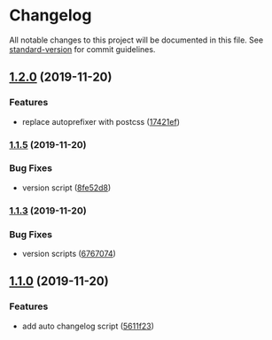 # Changelog

All notable changes to this project will be documented in this file. See [standard-version](https://github.com/conventional-changelog/standard-version) for commit guidelines.

## [1.2.0](https://github.com/renansigolo/gulp-boilerplate/compare/v1.1.4...v1.2.0) (2019-11-20)

### Features

- replace autoprefixer with postcss ([17421ef](https://github.com/renansigolo/gulp-boilerplate/commit/17421efc1839aa25aa0be7ffeedbdd94c62a2547))

### [1.1.5](https://github.com/renansigolo/gulp-boilerplate/compare/v1.1.3...v1.1.5) (2019-11-20)

### Bug Fixes

- version script ([8fe52d8](https://github.com/renansigolo/gulp-boilerplate/commit/8fe52d8b5e32a7c9d8af329878ab851e570581a4))

### [1.1.3](https://github.com/renansigolo/gulp-boilerplate/compare/v1.1.2...v1.1.3) (2019-11-20)

### Bug Fixes

- version scripts ([6767074](https://github.com/renansigolo/gulp-boilerplate/commit/67670742065205132084d8b707232a72b5497602))

## [1.1.0](https://github.com/renansigolo/gulp-boilerplate/compare/v1.0.1...v1.1.0) (2019-11-20)

### Features

- add auto changelog script ([5611f23](https://github.com/renansigolo/gulp-boilerplate/commit/5611f2369c013b998319afa83cd281430a8ff41e))
